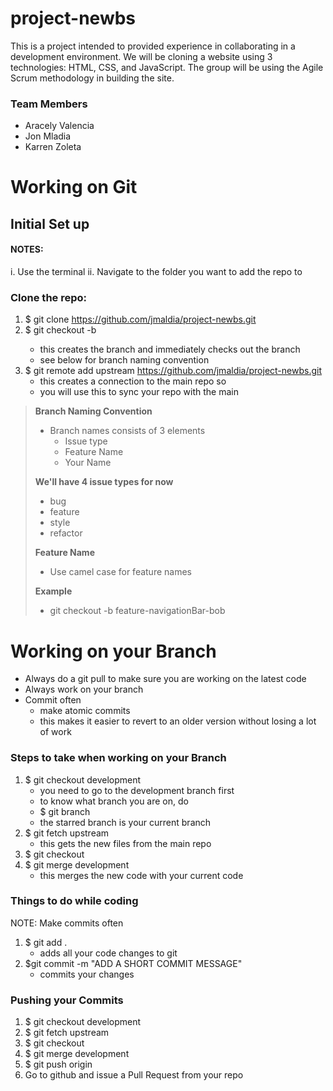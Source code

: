 # project-newbs
This is a project intended to provided experience in collaborating in a development environment. We will be cloning a website using 3 technologies: HTML, CSS, and JavaScript. The group will be using the Agile Scrum methodology in building the site. 

### Team Members
- Aracely Valencia
- Jon Mladia
- Karren Zoleta


# Working on Git

## Initial Set up

#### NOTES:
i. Use the terminal
ii. Navigate to the folder you want to add the repo to

### Clone the repo:
 1. $ git clone https://github.com/jmaldia/project-newbs.git
 2. $ git checkout -b <BRANCHNAME>
     - this creates the branch and immediately checks out the branch
     - see below for branch naming convention
 3. $ git remote add upstream https://github.com/jmaldia/project-newbs.git
     - this creates a connection to the main repo so
     - you will use this to sync your repo with the main

> **Branch Naming Convention**
> - Branch names consists of 3 elements
>   - Issue type
>   - Feature Name
>   - Your Name
>
> **We'll have 4 issue types for now**
> - bug
> - feature
> - style
> - refactor
>
> **Feature Name**
> - Use camel case for feature names
>
> **Example**
> - git checkout -b feature-navigationBar-bob

# Working on your Branch

- Always do a git pull to make sure you are working on the latest code
- Always work on your branch
- Commit often 
	- make atomic commits 
	- this makes it easier to revert to an older version without losing a lot of work

### Steps to take when working on your Branch
1. $ git checkout development  
	- you need to go to the development branch first
	- to know what branch you are on, do 
	- $ git branch
	- the starred branch is your current branch
2. $ git fetch upstream
	- this gets the new files from the main repo  
3. $ git checkout <BRANCHNAME>
4. $ git merge development
	- this merges the new code with your current code

### Things to do while coding
NOTE: Make commits often
1. $ git add .
	- adds all your code changes to git
2. $git commit -m "ADD A SHORT COMMIT MESSAGE"
	- commits your changes

### Pushing your Commits
1. $ git checkout development  
2. $ git fetch upstream 
3. $ git checkout <BRANCHNAME>
4. $ git merge development  
5. $ git push origin <BRANCHNAME>
6. Go to github and issue a Pull Request from your repo